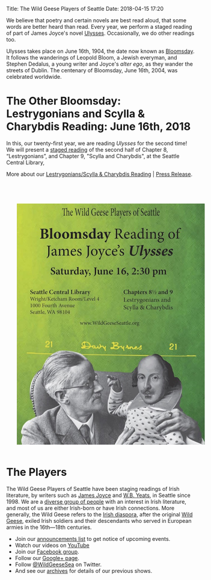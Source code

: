 Title: The Wild Geese Players of Seattle
Date: 2018-04-15 17:20

We believe that poetry and certain novels are best read aloud, that some
words are better heard than read. Every year, we perform a staged
reading of part of James Joyce's novel
[Ulysses](http://en.wikipedia.org/wiki/Ulysses_(novel)). Occasionally,
we do other readings too.

Ulysses takes place on June 16th, 1904, the date now known as
[Bloomsday](http://en.wikipedia.org/wiki/Bloomsday). It follows the
wanderings of Leopold Bloom, a Jewish everyman, and Stephen Dedalus, a
young writer and Joyce's *alter ego*, as they wander the streets of
Dublin. The centenary of Bloomsday, June 16th, 2004, was celebrated
worldwide.

# The Other Bloomsday: Lestrygonians and Scylla & Charybdis Reading: June 16th, 2018

In this, our twenty-first year, we are reading *Ulysses* for the second
time! We will present a [staged
reading]({filename}Joyce/Bloomsday/2018.md "The Other Bloomsday") of the
second half of Chapter 8, “Lestrygonians”, and Chapter 9, "Scylla and
Charybdis", at the Seattle Central Library,

More about our [Lestrygonians/Scylla & Charybdis
Reading]({filename}Joyce/Bloomsday/2018.md) | [Press
Release]({filename}Joyce/Bloomsday/2018/press-release.md).

<div>
 <a href="posters/2018-lunch-and-shake.pdf" title="Download Lestrygonians/Scylla &amp; Charybdis Poster" target="_blank">
  <img src="posters/2018-lunch-and-shake.jpg" style="padding: 4em 1em 1em 2em;" width="500" height="641"/>
  </a>
 </div>


# The Players

The Wild Geese Players of Seattle have been staging readings of Irish literature,
by writers such as [James Joyce]({filename}Joyce/index.md) and
[W.B. Yeats]({filename}Yeats/index.md),
in Seattle since 1998.
We are a [diverse group of people]({filename}players.md)
with an interest in Irish literature,
and most of us are either Irish-born or have Irish connections.
More generally, the Wild Geese refers to the
[Irish diaspora](http://en.wikipedia.org/wiki/Irish_diaspora),
after the original
[Wild Geese](http://en.wikipedia.org/wiki/Flight_of_the_Wild_Geese),
exiled Irish soldiers and their descendants who served in European armies in
the 16th—18th centuries.

-   Join our [announcements list]({filename}announcements.md) to get notice of
    upcoming events.
-   Watch our videos on
    [YouTube](http://www.youtube.com/user/WildGeeseSeattle)
-   Join our [Facebook
    group](https://www.facebook.com/groups/51261017427/).
-   Follow our [Google+
    page](https://plus.google.com/117294167940743273875/posts).
-   Follow [@WildGeeseSea](http://twitter.com/wildgeesesea) on Twitter.
-   And see our [archives]({filename}archives.md) for details of our previous
    shows.

